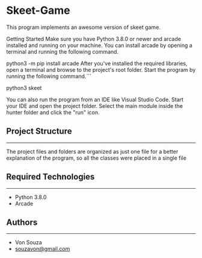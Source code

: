 # Skeet-Game
This program implements an awesome version of skeet game.

Getting Started
Make sure you have Python 3.8.0 or newer and arcade installed and running on your machine. You can install arcade by opening a terminal and running the following command.

python3 -m pip install arcade
After you've installed the required libraries, open a terminal and browse to the project's root folder. Start the program by running the following command.```

python3 skeet

You can also run the program from an IDE like Visual Studio Code. Start your IDE and open the 
project folder. Select the main module inside the hunter folder and click the "run" icon.

## Project Structure
---
The project files and folders are organized as just one file for a better explanation of the program, so all the classes were placed in a single file


## Required Technologies
---
* Python 3.8.0
* Arcade

## Authors
---
* Von Souza
* souzavon@gmail.com
